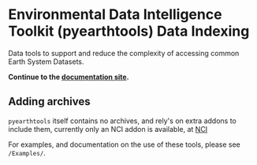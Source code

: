 # Environmental Data Intelligence Toolkit (pyearthtools) Data Indexing

Data tools to support and reduce the complexity of accessing common Earth System Datasets.

**Continue to the [documentation site](https://git.nci.org.au/bom/dset/pyearthtools-package/documentation).**

## Adding archives

`pyearthtools` itself contains no archives, and rely's on extra addons to include them, currently only an NCI addon is available, at [NCI](https://git.nci.org.au/bom/dset/pyearthtools-package/archives/nci.git)

For examples, and documentation on the use of these tools, please see `/Examples/`.
